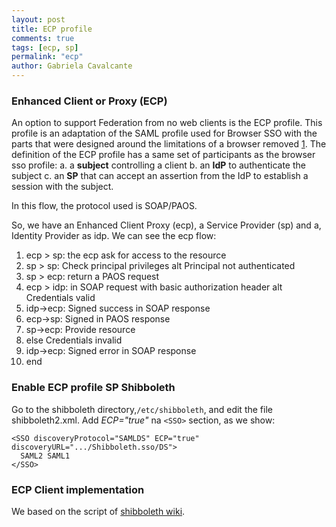 ```yaml
---
layout: post
title: ECP profile
comments: true
tags: [ecp, sp]
permalink: "ecp"
author: Gabriela Cavalcante
---
```


### Enhanced Client or Proxy (ECP)


An option to support Federation from no web clients is the ECP profile.
This profile is an adaptation of the SAML profile used for Browser SSO 
with the parts that were designed around the limitations of a browser removed [1](https://wiki.shibboleth.net/confluence/display/CONCEPT/ECP).
The definition of the ECP profile has a same set of participants as the browser sso profile:
  a. a **subject** controlling a client
  b. an **IdP** to authenticate the subject
  c. an **SP** that can accept an assertion from the IdP to establish a session with the subject.
  
In this flow, the protocol used is SOAP/PAOS.

So, we have an Enhanced Client Proxy (ecp), a Service Provider (sp)
and a, Identity Provider as idp. We can see the ecp flow: 

1. ecp > sp: the ecp ask for access to the resource
2. sp > sp: Check principal privileges
alt Principal not authenticated
3. sp > ecp:  return a PAOS request
4. ecp > idp: in SOAP request with basic authorization header
alt Credentials valid
5. idp->ecp: Signed success  in SOAP response
6. ecp->sp: Signed  in PAOS response
7. sp->ecp: Provide resource
8. else Credentials invalid
9. idp->ecp: Signed error  in SOAP response
10. end 

### Enable ECP profile SP Shibboleth 
Go to the shibboleth directory,```/etc/shibboleth```, and edit the file shibboleth2.xml. Add *ECP="true"* na ``<SSO>`` section, as we show:

```
<SSO discoveryProtocol="SAMLDS" ECP="true" discoveryURL=".../Shibboleth.sso/DS">
  SAML2 SAML1
</SSO>
```

### ECP Client implementation

We based on the script of [shibboleth wiki](https://wiki.shibboleth.net/confluence/download/attachments/4358416/ecp.py?api=v2).


